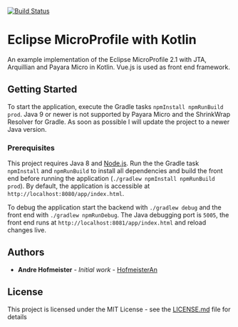 [![Build Status](https://travis-ci.org/HofmeisterAn/kotlin-eclipse-microprofile.svg?branch=master)](https://travis-ci.org/HofmeisterAn/kotlin-eclipse-microprofile)

# Eclipse MicroProfile with Kotlin

An example implementation of the Eclipse MicroProfile 2.1 with JTA, Arquillian and Payara Micro in Kotlin. Vue.js is used as front end framework.

## Getting Started

To start the application, execute the Gradle tasks `npmInstall npmRunBuild prod`. Java 9 or newer is not supported by Payara Micro and the ShrinkWrap Resolver for Gradle. As soon as possible I will update the project to a newer Java version.

### Prerequisites

This project requires Java 8 and [Node.js](https://github.com/nodejs/node). Run the the Gradle task `npmInstall` and `npmRunBuild` to install all dependencies and build the front end before running the application (`./gradlew npmInstall npmRunBuild prod`). By default, the application is accessible at `http://localhost:8080/app/index.html`.

To debug the application start the backend with `./gradlew debug` and the front end with `./gradlew npmRunDebug`. The Java debugging port is `5005`, the front end runs at `http://localhost:8081/app/index.html` and reload changes live.

## Authors

* **Andre Hofmeister** - *Initial work* - [HofmeisterAn](https://github.com/HofmeisterAn/)

## License

This project is licensed under the MIT License - see the [LICENSE.md](LICENSE.md) file for details
